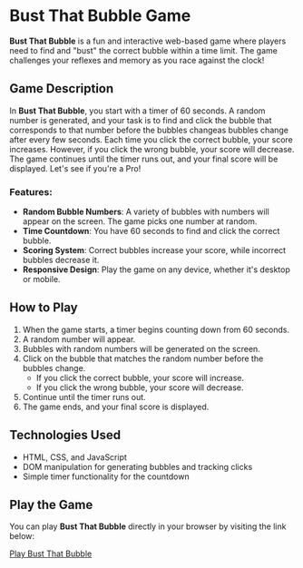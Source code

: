 # Bust That Bubble Game

**Bust That Bubble** is a fun and interactive web-based game where players need to find and "bust" the correct bubble within a time limit. The game challenges your reflexes and memory as you race against the clock!

## Game Description

In **Bust That Bubble**, you start with a timer of 60 seconds. A random number is generated, and your task is to find and click the bubble that corresponds to that number before the bubbles changeas bubbles change after every few seconds. Each time you click the correct bubble, your score increases. However, if you click the wrong bubble, your score will decrease. The game continues until the timer runs out, and your final score will be displayed.
Let's see if you're a Pro!

### Features:
- **Random Bubble Numbers**: A variety of bubbles with numbers will appear on the screen. The game picks one number at random.
- **Time Countdown**: You have 60 seconds to find and click the correct bubble.
- **Scoring System**: Correct bubbles increase your score, while incorrect bubbles decrease it.
- **Responsive Design**: Play the game on any device, whether it's desktop or mobile.

## How to Play

1. When the game starts, a timer begins counting down from 60 seconds.
2. A random number will appear.
3. Bubbles with random numbers will be generated on the screen.
4. Click on the bubble that matches the random number before the bubbles change.
   - If you click the correct bubble, your score will increase.
   - If you click the wrong bubble, your score will decrease.
5. Continue until the timer runs out.
6. The game ends, and your final score is displayed.

## Technologies Used

- HTML, CSS, and JavaScript
- DOM manipulation for generating bubbles and tracking clicks
- Simple timer functionality for the countdown

## Play the Game

You can play **Bust That Bubble** directly in your browser by visiting the link below:

[Play Bust That Bubble](https://bust-that-bubble-game.vercel.app/)

